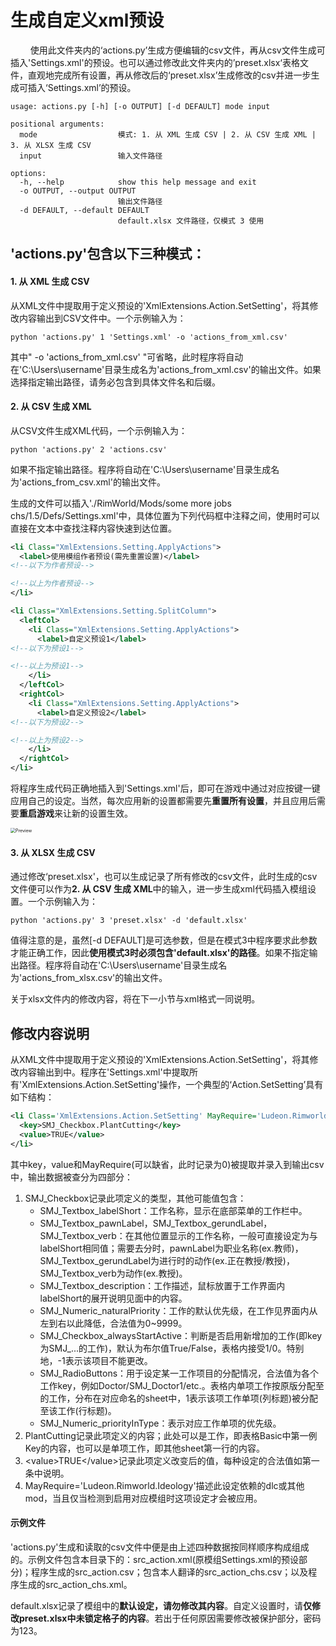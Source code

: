 # 生成自定义xml预设

$\qquad$使用此文件夹内的‘actions.py’生成方便编辑的csv文件，再从csv文件生成可插入'Settings.xml'的预设。也可以通过修改此文件夹内的’preset.xlsx‘表格文件，直观地完成所有设置，再从修改后的‘preset.xlsx’生成修改的csv并进一步生成可插入‘Settings.xml’的预设。

```shell
usage: actions.py [-h] [-o OUTPUT] [-d DEFAULT] mode input

positional arguments:
  mode                  模式: 1. 从 XML 生成 CSV | 2. 从 CSV 生成 XML | 3. 从 XLSX 生成 CSV
  input                 输入文件路径

options:
  -h, --help            show this help message and exit
  -o OUTPUT, --output OUTPUT
                        输出文件路径
  -d DEFAULT, --default DEFAULT
                        default.xlsx 文件路径，仅模式 3 使用
```

## 'actions.py'包含以下三种模式：

#### 1. 从 XML 生成 CSV

从XML文件中提取用于定义预设的'XmlExtensions.Action.SetSetting'，将其修改内容输出到CSV文件中。一个示例输入为：

```shell
python 'actions.py' 1 'Settings.xml' -o 'actions_from_xml.csv'
```

其中" -o 'actions_from_xml.csv' "可省略，此时程序将自动在'C:\\Users\\username'目录生成名为'actions_from_xml.csv'的输出文件。如果选择指定输出路径，请务必包含到具体文件名和后缀。

#### 2. 从 CSV 生成 XML

从CSV文件生成XML代码，一个示例输入为：

```shell
python 'actions.py' 2 'actions.csv'
```

如果不指定输出路径。程序将自动在'C:\\Users\\username'目录生成名为'actions_from_csv.xml'的输出文件。



生成的文件可以插入'./RimWorld/Mods/some more jobs chs/1.5/Defs/Settings.xml'中，具体位置为下列代码框中注释之间，使用时可以直接在文本中查找注释内容快速到达位置。

><!--以下为作者预设-->
>
><!--以下为预设1-->
>
><!--以下为预设2-->

```xml
<li Class="XmlExtensions.Setting.ApplyActions">
  <label>使用模组作者预设(需先重置设置)</label>
<!--以下为作者预设-->

<!--以上为作者预设-->
</li>
```

```xml
<li Class="XmlExtensions.Setting.SplitColumn">
  <leftCol>
    <li Class="XmlExtensions.Setting.ApplyActions">
      <label>自定义预设1</label>
<!--以下为预设1-->

<!--以上为预设1-->
    </li>
  </leftCol>
  <rightCol>
    <li Class="XmlExtensions.Setting.ApplyActions">
      <label>自定义预设2</label>
<!--以下为预设2-->

<!--以上为预设2-->
    </li>
  </rightCol>
</li>
```

将程序生成代码正确地插入到'Settings.xml'后，即可在游戏中通过对应按键一键应用自己的设定。当然，每次应用新的设置都需要先**重置所有设置**，并且应用后需要**重启游戏**来让新的设置生效。

<img src="D:\Documents\GitHub\Some-More-Jobs-CHS\codes\Preview.jpg" alt="Preview" style="zoom:50%;" />

#### 3. 从 XLSX 生成 CSV

通过修改‘preset.xlsx'，也可以生成记录了所有修改的csv文件，此时生成的csv文件便可以作为**2. 从 CSV 生成 XML**中的输入，进一步生成xml代码插入模组设置。一个示例输入为：

```
python 'actions.py' 3 'preset.xlsx' -d 'default.xlsx'
```

值得注意的是，虽然[-d DEFAULT]是可选参数，但是在模式3中程序要求此参数才能正确工作，因此**使用模式3时必须包含'default.xlsx'的路径**。如果不指定输出路径。程序将自动在'C:\\Users\\username'目录生成名为'actions_from_xlsx.csv'的输出文件。



关于xlsx文件内的修改内容，将在下一小节与xml格式一同说明。

## 修改内容说明

从XML文件中提取用于定义预设的'XmlExtensions.Action.SetSetting'，将其修改内容输出到中。程序在'Settings.xml'中提取所有'XmlExtensions.Action.SetSetting'操作，一个典型的‘Action.SetSetting’具有如下结构：

```xml
<li Class='XmlExtensions.Action.SetSetting' MayRequire='Ludeon.Rimworld.Ideology'>
  <key>SMJ_Checkbox.PlantCutting</key>
  <value>TRUE</value>
</li>
```

其中key，value和MayRequire(可以缺省，此时记录为0)被提取并录入到输出csv中，输出数据被查分为四部分：

1. SMJ_Checkbox记录此项定义的类型，其他可能值包含：
   + SMJ_Textbox_labelShort：工作名称，显示在底部菜单的工作栏中。
   + SMJ_Textbox_pawnLabel，SMJ_Textbox_gerundLabel，SMJ_Textbox_verb：在其他位置显示的工作名称，一般可直接设定为与labelShort相同值；需要去分时，pawnLabel为职业名称(ex.教师)，SMJ_Textbox_gerundLabel为进行时的动作(ex.正在教授/教授)，SMJ_Textbox_verb为动作(ex.教授)。
   + SMJ_Textbox_description：工作描述，鼠标放置于工作界面内labelShort的展开说明见面中的内容。
   + SMJ_Numeric_naturalPriority：工作的默认优先级，在工作见界面内从左到右以此降低，合法值为0~9999。
   + SMJ_Checkbox_alwaysStartActive：判断是否启用新增加的工作(即key为SMJ_...的工作)，默认为布尔值True/False，表格内接受1/0。特别地，-1表示该项目不能更改。
   + SMJ_RadioButtons：用于设定某一工作项目的分配情况，合法值为各个工作key，例如Doctor/SMJ_Doctor1/etc.。表格内单项工作按原版分配至的工作，分布在对应命名的sheet中，1表示该项工作单项(列标题)被分配至该工作(行标题)。
   + SMJ_Numeric_priorityInType：表示对应工作单项的优先级。
2. PlantCutting记录此项定义的内容；此处可以是工作，即表格Basic中第一例Key的内容，也可以是单项工作，即其他sheet第一行的内容。
3. \<value\>TRUE\</value\>记录此项定义改变后的值，每种设定的合法值如第一条中说明。
4. MayRequire='Ludeon.Rimworld.Ideology'描述此设定依赖的dlc或其他mod，当且仅当检测到启用对应模组时这项设定才会被应用。

#### 示例文件

'actions.py'生成和读取的csv文件中便是由上述四种数据按同样顺序构成组成的。示例文件包含本目录下的：src_action.xml(原模组Settings.xml的预设部分)；程序生成的src_action.csv；包含本人翻译的src_action_chs.csv；以及程序生成的src_action_chs.xml。



default.xlsx记录了模组中的**默认设定，请勿修改其内容**。自定义设置时，请**仅修改preset.xlsx中未锁定格子的内容**。若出于任何原因需要修改被保护部分，密码为123。



